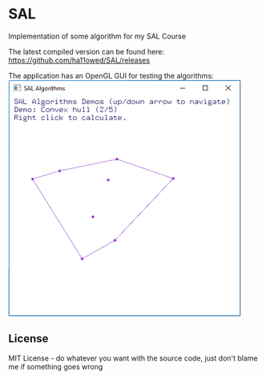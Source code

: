 SAL
===

Implementation of some algorithm for my SAL Course

The latest compiled version can be found here:
https://github.com/ha11owed/SAL/releases

The application has an OpenGL GUI for testing the algorithms:
![Screenshot](assets/sal_screenshot.png)

License
---
MIT License - do whatever you want with the source code, just don't blame me if something goes wrong
